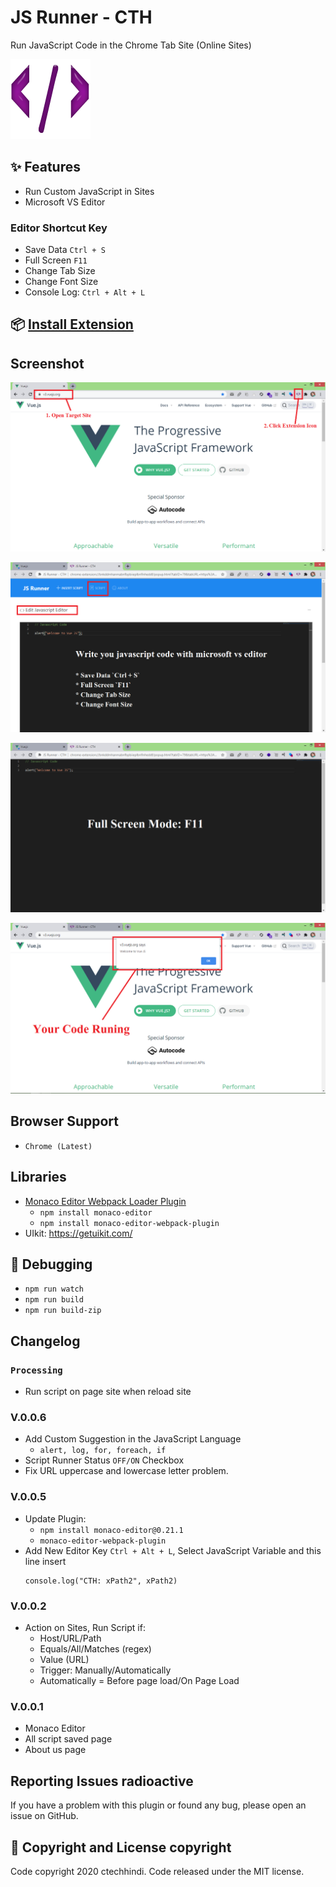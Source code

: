# JS Runner - CTH

Run JavaScript Code in the Chrome Tab Site (Online Sites)

![](src/icons/128x128.png)

## ✨ Features

* Run Custom JavaScript in Sites
* Microsoft VS Editor

### Editor Shortcut Key 

* Save Data `Ctrl + S`
* Full Screen `F11`
* Change Tab Size
* Change Font Size
* Console Log: `Ctrl + Alt + L`

## 📦 [Install Extension](https://chrome.google.com/webstore/detail/js-runner-cth/ohfgciebjhocphgcikdnldicgfhdbllj)

## Screenshot

![](assets/step-1.png)

![](assets/step-2.png)

![](assets/step-3.png)

![](assets/step-4.png)

## Browser Support

- `Chrome (Latest)`

##  Libraries

* [Monaco Editor Webpack Loader Plugin](https://github.com/microsoft/monaco-editor-webpack-plugin)
  * `npm install monaco-editor`
  * `npm install monaco-editor-webpack-plugin`
* UIkit: https://getuikit.com/


## 🚀 Debugging

* `npm run watch`
* `npm run build`
* `npm run build-zip`

## Changelog

### `Processing`

* Run script on page site when reload site 

### V.0.0.6

* Add Custom Suggestion in the JavaScript Language
  - `alert, log, for, foreach, if`
* Script Runner Status `OFF/ON` Checkbox
* Fix URL uppercase and lowercase letter problem.

### V.0.0.5

* Update Plugin:
  - `npm install monaco-editor@0.21.1`
  - `monaco-editor-webpack-plugin`
* Add New Editor Key `Ctrl + Alt + L`, Select JavaScript Variable and this line insert
  ```
  console.log("CTH: xPath2", xPath2)
  ```

### V.0.0.2

* Action on Sites, Run Script if:
  - Host/URL/Path
  - Equals/All/Matches (regex)
  - Value (URL)
  - Trigger: Manually/Automatically
  - Automatically = Before page load/On Page Load

### V.0.0.1

* Monaco Editor
* All script saved page
* About us page

## Reporting Issues radioactive

If you have a problem with this plugin or found any bug, please open an issue on GitHub.

## 📝 Copyright and License copyright

Code copyright 2020 ctechhindi. Code released under the MIT license.